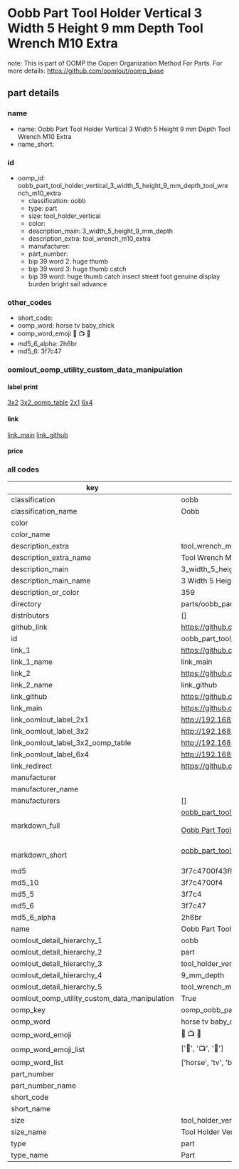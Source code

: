 # Oobb Part Tool Holder Vertical 3 Width 5 Height 9 mm Depth Tool Wrench M10 Extra  

note: This is part of OOMP the Oopen Organization Method For Parts. For more details: https://github.com/oomlout/oomp_base

##  part details
  







### name
* name: Oobb Part Tool Holder Vertical 3 Width 5 Height 9 mm Depth Tool Wrench M10 Extra
* name_short: 
### id
* oomp_id: oobb_part_tool_holder_vertical_3_width_5_height_9_mm_depth_tool_wrench_m10_extra
  * classification: oobb
  * type: part
  * size: tool_holder_vertical
  * color: 
  * description_main: 3_width_5_height_9_mm_depth
  * description_extra: tool_wrench_m10_extra
  * manufacturer: 
  * part_number: 
  * bip 39 word 2: huge thumb
  * bip 39 word 3: huge thumb catch
  * bip 39 word: huge thumb catch insect street foot genuine display burden bright sail advance

### other_codes
* short_code: 
* oomp_word: horse tv baby_chick
* oomp_word_emoji :horse: :tv: :baby_chick:
* md5_6_alpha: 2h6br
* md5_6: 3f7c47






### oomlout_oomp_utility_custom_data_manipulation
#### label print
[3x2](http://192.168.1.245:1112/?label=oomp%202h6br)
[3x2_oomp_table](http://192.168.1.108:1112/?label=oomp%202h6br)
[2x1](http://192.168.1.242:1112/?label=oomp%202h6br)
[6x4](http://192.168.1.55:1112/?label=oomp%202h6br)    

#### link

[link_main](https://github.com/oomlout/oomlout_oomp_version_1_messy/tree/main/parts/oobb_part_tool_holder_vertical_3_width_5_height_9_mm_depth_tool_wrench_m10_extra) [link_github](https://github.com/oomlout/oomlout_oomp_version_1_messy/tree/main/parts/oobb_part_tool_holder_vertical_3_width_5_height_9_mm_depth_tool_wrench_m10_extra)                             

#### price







### all codes 
| key | value |  
| --- | --- |  
| classification | oobb |  
| classification_name | Oobb |  
| color |  |  
| color_name |  |  
| description_extra | tool_wrench_m10_extra |  
| description_extra_name | Tool Wrench M10 Extra |  
| description_main | 3_width_5_height_9_mm_depth |  
| description_main_name | 3 Width 5 Height 9 mm Depth |  
| description_or_color | 359 |  
| directory | parts/oobb_part_tool_holder_vertical_3_width_5_height_9_mm_depth_tool_wrench_m10_extra |  
| distributors | [] |  
| github_link | https://github.com/oomlout/oomlout_oomp_part_src/tree/main/parts/oobb_part_tool_holder_vertical_3_width_5_height_9_mm_depth_tool_wrench_m10_extra |  
| id | oobb_part_tool_holder_vertical_3_width_5_height_9_mm_depth_tool_wrench_m10_extra |  
| link_1 | https://github.com/oomlout/oomlout_oomp_version_1_messy/tree/main/parts/oobb_part_tool_holder_vertical_3_width_5_height_9_mm_depth_tool_wrench_m10_extra |  
| link_1_name | link_main |  
| link_2 | https://github.com/oomlout/oomlout_oomp_version_1_messy/tree/main/parts/oobb_part_tool_holder_vertical_3_width_5_height_9_mm_depth_tool_wrench_m10_extra |  
| link_2_name | link_github |  
| link_github | https://github.com/oomlout/oomlout_oomp_version_1_messy/tree/main/parts/oobb_part_tool_holder_vertical_3_width_5_height_9_mm_depth_tool_wrench_m10_extra |  
| link_main | https://github.com/oomlout/oomlout_oomp_version_1_messy/tree/main/parts/oobb_part_tool_holder_vertical_3_width_5_height_9_mm_depth_tool_wrench_m10_extra |  
| link_oomlout_label_2x1 | http://192.168.1.242:1112/?label=oomp%202h6br |  
| link_oomlout_label_3x2 | http://192.168.1.245:1112/?label=oomp%202h6br |  
| link_oomlout_label_3x2_oomp_table | http://192.168.1.108:1112/?label=oomp%202h6br |  
| link_oomlout_label_6x4 | http://192.168.1.55:1112/?label=oomp%202h6br |  
| link_redirect | https://github.com/oomlout/oomlout_oomp_version_1_messy/tree/main/parts/oobb_part_tool_holder_vertical_3_width_5_height_9_mm_depth_tool_wrench_m10_extra |  
| manufacturer |  |  
| manufacturer_name |  |  
| manufacturers | [] |  
| markdown_full | [oobb_part_tool_holder_vertical_3_width_5_height_9_mm_depth_tool_wrench_m10_extra](none)<br>[](none)<br>[Oobb Part Tool Holder Vertical 3 Width 5 Height 9 Mm Depth Tool Wrench M10 Extra](none)<br><br> |  
| markdown_short | [oobb_part_tool_holder_vertical_3_width_5_height_9_mm_depth_tool_wrench_m10_extra](none)<br><br> |  
| md5 | 3f7c4700f43f8c296beb775048385b75 |  
| md5_10 | 3f7c4700f4 |  
| md5_5 | 3f7c4 |  
| md5_6 | 3f7c47 |  
| md5_6_alpha | 2h6br |  
| name | Oobb Part Tool Holder Vertical 3 Width 5 Height 9 mm Depth Tool Wrench M10 Extra |  
| oomlout_detail_hierarchy_1 | oobb |  
| oomlout_detail_hierarchy_2 | part |  
| oomlout_detail_hierarchy_3 | tool_holder_vertical |  
| oomlout_detail_hierarchy_4 | 9_mm_depth |  
| oomlout_detail_hierarchy_5 | tool_wrench_m10_extra |  
| oomlout_oomp_utility_custom_data_manipulation | True |  
| oomp_key | oomp_oobb_part_tool_holder_vertical_3_width_5_height_9_mm_depth_tool_wrench_m10_extra |  
| oomp_word | horse tv baby_chick |  
| oomp_word_emoji | :horse: :tv: :baby_chick: |  
| oomp_word_emoji_list | [':horse:', ':tv:', ':baby_chick:'] |  
| oomp_word_list | ['horse', 'tv', 'baby_chick'] |  
| part_number |  |  
| part_number_name |  |  
| short_code |  |  
| short_name |  |  
| size | tool_holder_vertical |  
| size_name | Tool Holder Vertical |  
| type | part |  
| type_name | Part |  
